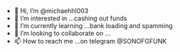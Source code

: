 - 👋 Hi, I’m @michaehhl003
- 👀 I’m interested in ...cashing out funds
- 🌱 I’m currently learning ...bank loading and spamming 
- 💞️ I’m looking to collaborate on ...
- 📫 How to reach me ...on telegram @SONOFGFUNK

<!---
michaehhl003/michaehhl003 is a ✨ special ✨ repository because its `README.md` (this file) appears on your GitHub profile.
You can click the Preview link to take a look at your changes.
--->
